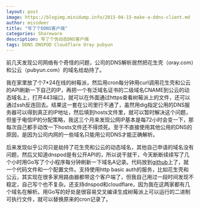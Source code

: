 ```yaml
---
layout: post
image: https://blogimg.minidump.info/2015-04-15-make-a-ddns-client.md
author: missdeer
title: "写了个DDNS客户端"
categories: Shareware
description: 写了个伪动态DNS客户端
tags: DDNS DNSPOD Cloudflare Oray pubyun
---
```

前几天发现公司网络有个奇怪的问题，公司的DNS解析居然把花生壳（oray.com）和公云（pubyun.com）的域名给劫持了。

我在家里放了个7*24在线的树莓派，然后用cron每分钟用curl调用花生壳和公云的API刷新一下自己的IP，再把一个有泛域名证书的二级域名CNAME到公云的动态域名上，打开443端口，就可以在外面通过https查看树莓派上的文件，还可以通过ssh反连回去。结果这一套在公司里行不通了，虽然用dig指定公用的DNS服务器可以得到真正的IP地址，然后填到hosts文件里，就可以暂时解决这个问题，但鉴于电信IP的分配策略，我这三个月来发现公网IP基本是每72小时会变一下，那每次自己都手动改一下hosts文件还不得烦死。至于不直接使用其他公用的DNS的原因，是因为公司内网的一些域名只能用公司DNS才能正确解析。

后来发现似乎公司只是劫持了花生壳和公云的动态域名，其他自己申请的域名没有问题，然后又知道dnspod是有公开API的，所以说干就干，今天断断续续写了几个小时用Go写了个小程序每分钟刷新一下域名A记录。代码放到[github](https://github.com/missdeer/ddnsclient)上了，就一个代码文件和一个配置文件。支持使用http basic auth的服务，比如花生壳和公云，其实现在很多家用路由器都带这个客户端了，但我自己用过一段时间发现不稳定，自己写个也不复杂。还支持dnspod和cloudflare，因为我在这两家都有几个域名在解析。用Go写的好处是很容易交叉编译生成树莓派上可以运行的二进制可执行文件，就可以替换原来的cron记录了。

